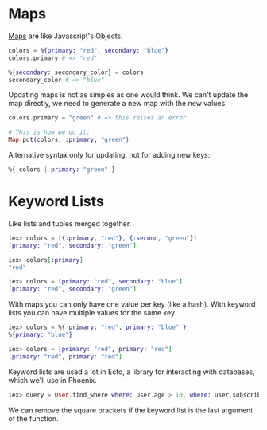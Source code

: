 # Maps

[Maps](https://hexdocs.pm/elixir/Map.html) are like Javascript's Objects.

```elixir
colors = %{primary: "red", secondary: "blue"}
colors.primary # => "red"

%{secondary: secondary_color} = colors
secondary_color # => "blue"
```

Updating maps is not as simples as one would think. We can't update the map directly, we need to generate a new map with the new values.

```elixir
colors.primary = "green" # => this raises an error

# This is how we do it:
Map.put(colors, :primary, "green")
```

Alternative syntax only for updating, not for adding new keys:

```elixir
%{ colors | primary: "green" }
```

# Keyword Lists

Like lists and tuples merged together.

```elixir
iex> colors = [{:primary, "red"}, {:second, "green"}]
[primary: "red", secondary: "green"]

iex> colors[:primary]
"red"

iex> colors = [primary: "red", secondary: "blue"]
[primary: "red", secondary: "green"]
```

With maps you can only have one value per key (like a hash). With keyword lists you can have multiple values for the same key.

```elixir
iex> colors = %{ primary: "red", primary: "blue" }
%{primary: "blue"}

iex> colors = [primary: "red", primary: "red"]
[primary: "red", primary: "red"]
```

Keyword lists are used a lot in Ecto, a library for interacting with databases, which we'll use in Phoenix.

```elixir
iex> query = User.find_where where: user.age > 10, where: user.subscribed == true
```

We can remove the square brackets if the keyword list is the last argument of the function.
